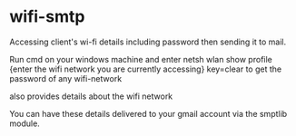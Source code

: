 # wifi-smtp
Accessing client's wi-fi details including password then sending it to mail.

Run cmd on your windows machine and enter netsh wlan show profile {enter the wifi network you are currently accessing} key=clear to get the password of any wifi-network

also provides details about the wifi network 

You can have these details delivered to your gmail account via the smptlib module.

